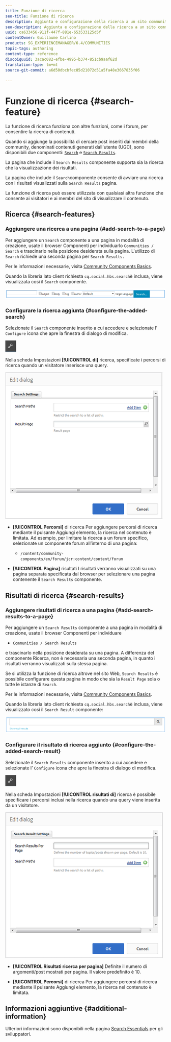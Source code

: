 ```yaml
---
title: Funzione di ricerca
seo-title: Funzione di ricerca
description: Aggiunta e configurazione della ricerca a un sito community
seo-description: Aggiunta e configurazione della ricerca a un sito community
uuid: ca633456-911f-447f-881e-653533125d5f
contentOwner: Guillaume Carlino
products: SG_EXPERIENCEMANAGER/6.4/COMMUNITIES
topic-tags: authoring
content-type: reference
discoiquuid: 3acac082-efbe-4995-b374-851cb9aaf62d
translation-type: tm+mt
source-git-commit: a6d50dbcbfec85d21072d51a5fa48e3667835f06

---
```



# Funzione di ricerca {#search-feature}

La funzione di ricerca funziona con altre funzioni, come i forum, per consentire la ricerca di contenuti.

Quando si aggiunge la possibilità di cercare post inseriti dai membri della community, denominati contenuti generati dall&#39;utente (UGC), sono disponibili due componenti: [ `Search`](#search-features) e [ `Search Results`](#search-results).

La pagina che include il `Search Results` componente supporta sia la ricerca che la visualizzazione dei risultati.

La pagina che include il `Search`componente consente di avviare una ricerca con i risultati visualizzati sulla `Search Results` pagina.

La funzione di ricerca può essere utilizzata con qualsiasi altra funzione che consente ai visitatori e ai membri del sito di visualizzare il contenuto.

## Ricerca {#search-features}

### Aggiungere una ricerca a una pagina {#add-search-to-a-page}

Per aggiungere un `Search` componente a una pagina in modalità di creazione, usate il browser Componenti per individuarlo `Communities / Search` e trascinarlo nella posizione desiderata sulla pagina. L&#39;utilizzo di `Search` richiede una seconda pagina per `Search Results.`

Per le informazioni necessarie, visita [Community Components Basics](basics.md).

Quando la libreria lato client richiesta `cq.social.hbs.search`è inclusa, viene visualizzata così il `Search` componente.

![chlimage_1-373](assets/chlimage_1-373.png)

### Configurare la ricerca aggiunta {#configure-the-added-search}

Selezionate il `Search` componente inserito a cui accedere e selezionate l’ `Configure` icona che apre la finestra di dialogo di modifica.

![chlimage_1-374](assets/chlimage_1-374.png)

Nella scheda Impostazioni **[!UICONTROL di]** ricerca, specificate i percorsi di ricerca quando un visitatore inserisce una query.

![chlimage_1-375](assets/chlimage_1-375.png)

* **[!UICONTROL Percorsi]** di ricerca Per aggiungere percorsi di ricerca mediante il pulsante Aggiungi elemento, la ricerca nel contenuto è limitata. Ad esempio, per limitare la ricerca a un forum specifico, selezionate un componente forum all’interno di una pagina:

   * `/content/community-components/en/forum/jcr:content/content/forum`

* **[!UICONTROL Pagina]** risultati I risultati verranno visualizzati su una pagina separata specificata dal browser per selezionare una pagina contenente il `Search Results` componente.

## Risultati di ricerca {#search-results}

### Aggiungere risultati di ricerca a una pagina {#add-search-results-to-a-page}

Per aggiungere un `Search Results` componente a una pagina in modalità di creazione, usate il browser Componenti per individuare

* `Communities / Search Results`

e trascinarlo nella posizione desiderata su una pagina. A differenza del componente Ricerca, non è necessaria una seconda pagina, in quanto i risultati verranno visualizzati sulla stessa pagina.

Se si utilizza la funzione di ricerca altrove nel sito Web, `Search Results` è possibile configurare questa pagina in modo che sia la `Result Page` sola o tutte le istanze di `Search`.

Per le informazioni necessarie, visita [Community Components Basics](basics.md).

Quando la libreria lato client richiesta `cq.social.hbs.search`è inclusa, viene visualizzato così il `Search Result` componente:

![chlimage_1-376](assets/chlimage_1-376.png)

### Configurare il risultato di ricerca aggiunto {#configure-the-added-search-result}

Selezionate il `Search Results` componente inserito a cui accedere e selezionate l’ `Configure` icona che apre la finestra di dialogo di modifica.

![chlimage_1-377](assets/chlimage_1-377.png)

Nella scheda Impostazioni **[!UICONTROL risultati di]** ricerca è possibile specificare i percorsi inclusi nella ricerca quando una query viene inserita da un visitatore.

![chlimage_1-378](assets/chlimage_1-378.png)

* **[!UICONTROL Risultati ricerca per pagina]** Definite il numero di argomenti/post mostrati per pagina. Il valore predefinito è 10.

* **[!UICONTROL Percorsi]** di ricerca Per aggiungere percorsi di ricerca mediante il pulsante Aggiungi elemento, la ricerca nel contenuto è limitata.

## Informazioni aggiuntive {#additional-information}

Ulteriori informazioni sono disponibili nella pagina [Search Essentials](search-implementation.md) per gli sviluppatori.
